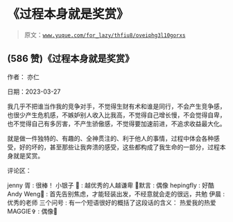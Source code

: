 # 《过程本身就是奖赏》

> 原文：[`www.yuque.com/for_lazy/thfiu8/oveiphg3l10gorxs`](https://www.yuque.com/for_lazy/thfiu8/oveiphg3l10gorxs)



## (586 赞)《过程本身就是奖赏》 

作者： 亦仁 

日期：2023-03-27 

我几乎不把谁当作我的竞争对手，不觉得生财有术和谁是同行，不会产生竞争感，也很少产生危机感，不嫉妒别人收入比我高，不觉得自己增长慢，不会觉得自卑，也不觉得自己有多厉害，不产生骄傲感，不觉得要加速前进，不追求收益最大化。 

就是做一件独特的、有趣的、全神贯注的、利于他人的事情，过程中体会各种感受，好的坏的，甚至那些让我奔溃的感受，这些都构成了我生命的一部分，过程本身就是奖赏。 

评论区： 

jenny 胥 : 很棒！ 小银子 💓 : 越优秀的人越谦卑 默言 : 偶像 hepingfly : 好酷 Andy Weng🍍 : 首先告别焦虑，才能轻装出发，不经意就会走的很远，共勉 伊晨 : 优秀的老师 三个问号 : 有一个短语很好的概括了这段话的含义： 热爱我的热爱 MAGGIE✞ : 偶像🤩